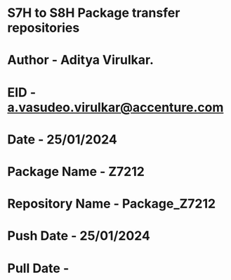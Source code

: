 # S7H to S8H Package transfer repositories
# Author - Aditya Virulkar.
# EID - a.vasudeo.virulkar@accenture.com
# Date - 25/01/2024

# Package Name - Z7212
# Repository Name - Package_Z7212

# Push Date - 25/01/2024
# Pull Date - 
